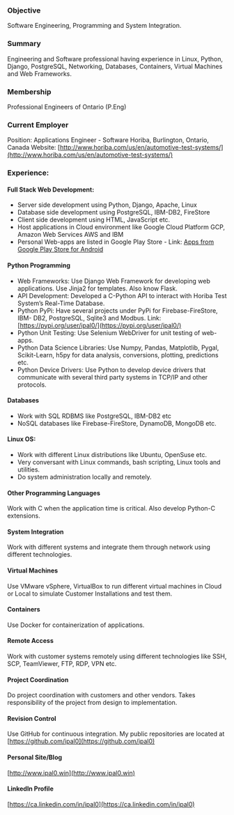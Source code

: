 ### Objective 
Software Engineering, Programming and System Integration.

### Summary
Engineering and Software professional having experience in Linux, Python, Django, PostgreSQL, Networking, Databases, Containers, Virtual Machines and Web Frameworks.

### Membership
Professional Engineers of Ontario (P.Eng)

### Current Employer
Position: Applications Engineer - Software 
Horiba, Burlington, Ontario, Canada
Website: [http://www.horiba.com/us/en/automotive-test-systems/](http://www.horiba.com/us/en/automotive-test-systems/)

### Experience: 

#### Full Stack Web Development:
- Server side development using Python, Django, Apache, Linux
- Database side development using PostgreSQL, IBM-DB2, FireStore
- Client side development using HTML, JavaScript etc.
- Host applications in Cloud environment like Google Cloud Platform GCP, Amazon Web Services AWS and IBM
- Personal Web-apps are listed in Google Play Store - Link: [Apps from Google Play Store for Android](https://play.google.com/store/search?q=pub%3APal&c=apps)

#### Python Programming
- Web Frameworks: Use Django Web Framework for developing web applications. Use Jinja2 for templates. Also know Flask.
- API Development: Developed a C-Python API to interact with Horiba Test System’s Real-Time Database.
- Python PyPi: Have several projects under PyPi for Firebase-FireStore, IBM- DB2, PostgreSQL, Sqlite3 and Modbus. Link: [https://pypi.org/user/ipal0/](https://pypi.org/user/ipal0/)
- Python Unit Testing: Use Selenium WebDriver for unit testing of web- apps.
- Python Data Science Libraries: Use Numpy, Pandas, Matplotlib, Pygal, Scikit-Learn, h5py for data analysis, conversions, plotting, predictions etc.
- Python Device Drivers: Use Python to develop device drivers that communicate with several third party systems in TCP/IP and other protocols.

#### Databases 
- Work with SQL RDBMS like PostgreSQL, IBM-DB2 etc
- NoSQL databases like Firebase-FireStore, DynamoDB, MongoDB etc.

#### Linux OS:
- Work with different Linux distributions like Ubuntu, OpenSuse etc.
- Very conversant with Linux commands, bash scripting, Linux tools and utilities.
- Do system administration locally and remotely.

#### Other Programming Languages
Work with C when the application time is critical. Also develop Python-C extensions.

#### System Integration 
Work with different systems and integrate them through network using different technologies.

#### Virtual Machines 
Use VMware vSphere, VirtualBox to run different virtual machines in Cloud or Local to simulate Customer Installations and test them.

#### Containers
Use Docker for containerization of applications.

#### Remote Access
Work with customer systems remotely using different technologies like SSH, SCP, TeamViewer, FTP, RDP, VPN etc.

#### Project Coordination
Do project coordination with customers and other vendors. Takes responsibility of the project from design to implementation.

#### Revision Control
Use GitHub for continuous integration. My public repositories are located at [https://github.com/ipal0](https://github.com/ipal0) 

#### Personal Site/Blog
[http://www.ipal0.win](http://www.ipal0.win)

#### LinkedIn Profile
[https://ca.linkedin.com/in/ipal0](https://ca.linkedin.com/in/ipal0)
